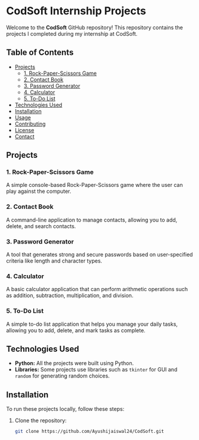 # CodSoft Internship Projects

Welcome to the **CodSoft** GitHub repository! This repository contains the projects I completed during my internship at CodSoft.

## Table of Contents

- [Projects](#projects)
  - [1. Rock-Paper-Scissors Game](#1-rock-paper-scissors-game)
  - [2. Contact Book](#2-contact-book)
  - [3. Password Generator](#3-password-generator)
  - [4. Calculator](#4-calculator)
  - [5. To-Do List](#5-to-do-list)
- [Technologies Used](#technologies-used)
- [Installation](#installation)
- [Usage](#usage)
- [Contributing](#contributing)
- [License](#license)
- [Contact](#contact)

## Projects

### 1. Rock-Paper-Scissors Game
A simple console-based Rock-Paper-Scissors game where the user can play against the computer.

### 2. Contact Book
A command-line application to manage contacts, allowing you to add, delete, and search contacts.

### 3. Password Generator
A tool that generates strong and secure passwords based on user-specified criteria like length and character types.

### 4. Calculator
A basic calculator application that can perform arithmetic operations such as addition, subtraction, multiplication, and division.

### 5. To-Do List
A simple to-do list application that helps you manage your daily tasks, allowing you to add, delete, and mark tasks as complete.

## Technologies Used

- **Python:** All the projects were built using Python.
- **Libraries:** Some projects use libraries such as `tkinter` for GUI and `random` for generating random choices.

## Installation

To run these projects locally, follow these steps:

1. Clone the repository:

   ```bash
   git clone https://github.com/Ayushijaiswal24/CodSoft.git
